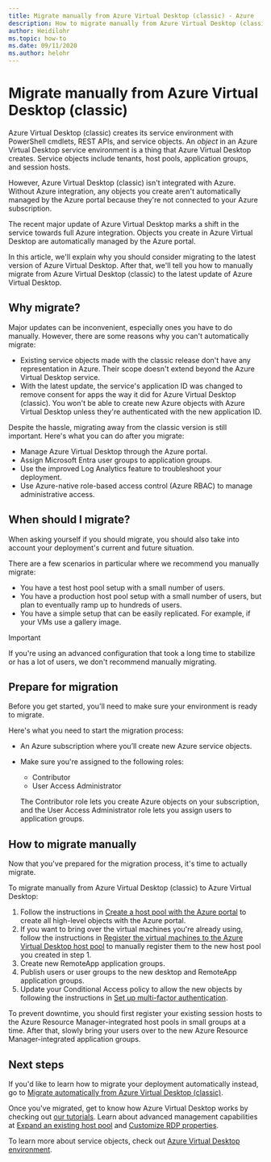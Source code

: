 ```yaml
---
title: Migrate manually from Azure Virtual Desktop (classic) - Azure
description: How to migrate manually from Azure Virtual Desktop (classic) to Azure Virtual Desktop.
author: Heidilohr
ms.topic: how-to
ms.date: 09/11/2020
ms.author: helohr
---
```

# Migrate manually from Azure Virtual Desktop (classic)

Azure Virtual Desktop (classic) creates its service environment with PowerShell cmdlets, REST APIs, and service objects. An *object* in an Azure Virtual Desktop service environment is a thing that Azure Virtual Desktop creates. Service objects include tenants, host pools, application groups, and session hosts.

However, Azure Virtual Desktop (classic) isn't integrated with Azure. Without Azure integration, any objects you create aren't automatically managed by the Azure portal because they're not connected to your Azure subscription.

The recent major update of Azure Virtual Desktop marks a shift in the service towards full Azure integration. Objects you create in Azure Virtual Desktop are automatically managed by the Azure portal.

In this article, we'll explain why you should consider migrating to the latest version of Azure Virtual Desktop. After that, we'll tell you how to manually migrate from Azure Virtual Desktop (classic) to the latest update of Azure Virtual Desktop.

## Why migrate?

Major updates can be inconvenient, especially ones you have to do manually. However, there are some reasons why you can't automatically migrate:

- Existing service objects made with the classic release don't have any representation in Azure. Their scope doesn't extend beyond the Azure Virtual Desktop service.
- With the latest update, the service's application ID was changed to remove consent for apps the way it did for Azure Virtual Desktop (classic). You won't be able to create new Azure objects with Azure Virtual Desktop unless they're authenticated with the new application ID.

Despite the hassle, migrating away from the classic version is still important. Here's what you can do after you migrate:

- Manage Azure Virtual Desktop through the Azure portal.
- Assign Microsoft Entra user groups to application groups.
- Use the improved Log Analytics feature to troubleshoot your deployment.
- Use Azure-native role-based access control (Azure RBAC) to manage administrative access.

## When should I migrate?

When asking yourself if you should migrate, you should also take into account your deployment's current and future situation.

There are a few scenarios in particular where we recommend you manually migrate:

- You have a test host pool setup with a small number of users.
- You have a production host pool setup with a small number of users, but plan to eventually ramp up to hundreds of users.
- You have a simple setup that can be easily replicated. For example, if your VMs use a gallery image.

> [!IMPORTANT]
> If you're using an advanced configuration that took a long time to stabilize or has a lot of users, we don't recommend manually migrating.

## Prepare for migration

Before you get started, you'll need to make sure your environment is ready to migrate.

Here's what you need to start the migration process:

- An Azure subscription where you’ll create new Azure service objects.
- Make sure you're assigned to the following roles:
    
    - Contributor
    - User Access Administrator
    
    The Contributor role lets you create Azure objects on your subscription, and the User Access Administrator role lets you assign users to application groups.

## How to migrate manually

Now that you've prepared for the migration process, it's time to actually migrate.

To migrate manually from Azure Virtual Desktop (classic) to Azure Virtual Desktop:

1. Follow the instructions in [Create a host pool with the Azure portal](create-host-pools-azure-marketplace.md) to create all high-level objects with the Azure portal.
2. If you want to bring over the virtual machines you're already using, follow the instructions in [Register the virtual machines to the Azure Virtual Desktop host pool](create-host-pools-powershell.md#register-the-virtual-machines-to-the-azure-virtual-desktop-host-pool) to manually register them to the new host pool you created in step 1.
3. Create new RemoteApp application groups.
4. Publish users or user groups to the new desktop and RemoteApp application groups.
5. Update your Conditional Access policy to allow the new objects by following the instructions in [Set up multi-factor authentication](set-up-mfa.md).

To prevent downtime, you should first register your existing session hosts to the Azure Resource Manager-integrated host pools in small groups at a time. After that, slowly bring your users over to the new Azure Resource Manager-integrated application groups.

## Next steps

If you'd like to learn how to migrate your deployment automatically instead, go to [Migrate automatically from Azure Virtual Desktop (classic)](automatic-migration.md).

Once you've migrated, get to know how Azure Virtual Desktop works by checking out [our tutorials](create-host-pools-azure-marketplace.md). Learn about advanced management capabilities at [Expand an existing host pool](expand-existing-host-pool.md) and [Customize RDP properties](customize-rdp-properties.md).

To learn more about service objects, check out [Azure Virtual Desktop environment](environment-setup.md).
